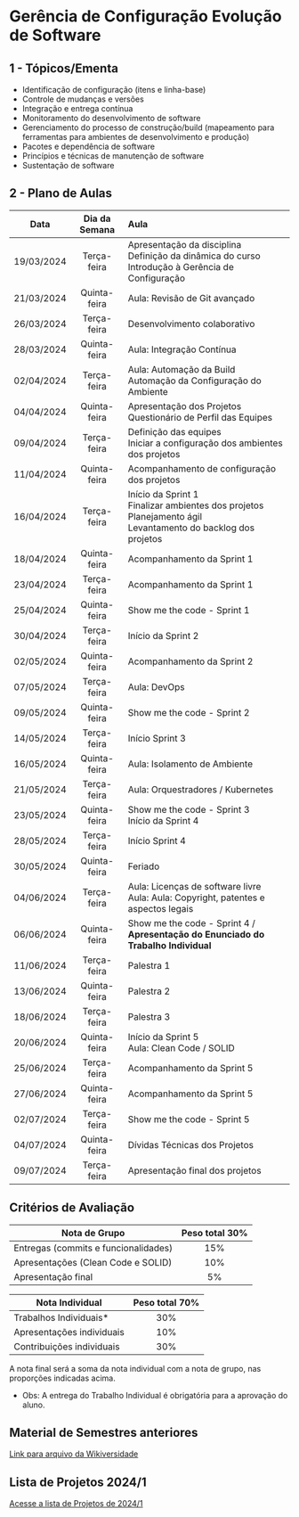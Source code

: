 # Gerência de Configuração Evolução de Software

## 1 - Tópicos/Ementa
- Identificação de configuração (itens e linha-base)
- Controle de mudanças e versões
- Integração e entrega contínua
- Monitoramento do desenvolvimento de software
- Gerenciamento do processo de construção/build (mapeamento para ferramentas para ambientes de desenvolvimento e produção)
- Pacotes e dependência de software
- Princípios e técnicas de manutenção de software
- Sustentação de software

## 2 - Plano de Aulas
| Data | Dia da Semana | Aula |
| :--------: | :--------: |:------|
| 19/03/2024 | Terça-feira  | Apresentação da disciplina <br> Definição da dinâmica do curso <br> Introdução à Gerência de Configuração |
| 21/03/2024 | Quinta-feira | Aula: Revisão de Git avançado |
| 26/03/2024 | Terça-feira  | Desenvolvimento colaborativo  |
| 28/03/2024 | Quinta-feira | Aula: Integração Contínua |
| 02/04/2024 | Terça-feira  | Aula: Automação da Build <br> Automação da Configuração do Ambiente |
| 04/04/2024 | Quinta-feira | Apresentação dos Projetos <br> Questionário de Perfil das Equipes |
| 09/04/2024 | Terça-feira  | Definição das equipes <br> Iniciar a configuração dos ambientes dos projetos |
| 11/04/2024 | Quinta-feira | Acompanhamento de configuração dos projetos |
| 16/04/2024 | Terça-feira  | Início da Sprint 1 <br> Finalizar ambientes dos projetos <br> Planejamento ágil <br> Levantamento do backlog dos projetos |
| 18/04/2024 | Quinta-feira | Acompanhamento da Sprint 1 |
| 23/04/2024 | Terça-feira  | Acompanhamento da Sprint 1 |
| 25/04/2024 | Quinta-feira | Show me the code - Sprint 1 |
| 30/04/2024 | Terça-feira  | Início da Sprint 2 <br> |
| 02/05/2024 | Quinta-feira | Acompanhamento da Sprint 2 |
| 07/05/2024 | Terça-feira  | Aula: DevOps |
| 09/05/2024 | Quinta-feira | Show me the code - Sprint 2 |
| 14/05/2024 | Terça-feira  | Início Sprint 3 |
| 16/05/2024 | Quinta-feira | Aula: Isolamento de Ambiente |
| 21/05/2024 | Terça-feira  | Aula: Orquestradores / Kubernetes  |
| 23/05/2024 | Quinta-feira | Show me the code - Sprint 3 <br> Início da Sprint 4 |
| 28/05/2024 | Terça-feira  | Início Sprint 4 |
| 30/05/2024 | Quinta-feira | Feriado |
| 04/06/2024 | Terça-feira  | Aula: Licenças de software livre <br> Aula: Aula: Copyright, patentes e aspectos legais |
| 06/06/2024 | Quinta-feira | Show me the code - Sprint 4 / **Apresentação do Enunciado do Trabalho Individual** |
| 11/06/2024 | Terça-feira  | Palestra 1 |
| 13/06/2024 | Quinta-feira | Palestra 2 |
| 18/06/2024 | Terça-feira  | Palestra 3 |
| 20/06/2024 | Quinta-feira | Início da Sprint 5 <br> Aula: Clean Code / SOLID |
| 25/06/2024 | Terça-feira  | Acompanhamento da Sprint 5 |
| 27/06/2024 | Quinta-feira | Acompanhamento da Sprint 5 |
| 02/07/2024 | Terça-feira  | Show me the code - Sprint 5 <br> |
| 04/07/2024 | Quinta-feira | Dívidas Técnicas dos Projetos |
| 09/07/2024 | Terça-feira  | Apresentação final dos projetos |

<!-- | Data | Dia da Semana | Aula |
| :--------: | :--------: |:------|
| 29/08/2023 | Terça-feira  | Apresentação da disciplina <br> Definição da dinâmica do curso <br> Introdução à Gerência de Configuração |
| 31/08/2023 | Quinta-feira | Aula: Revisão de Git avançado |
| 05/09/2023 | Terça-feira  | Desenvolvimento colaborativo | 
| 07/09/2023 | Quinta-feira | Feriado |
| 12/09/2023 | Terça-feira  | Apresentação dos Projetos <br> Questionário de Perfil das Equipes |
| 14/09/2023 | Quinta-feira | Definição das equipes <br> Iniciar a configuração dos ambientes dos projetos |
| 19/09/2023 | Terça-feira  | Início da Sprint 1 <br> Finalizar ambientes dos projetos <br> Planejamento ágil <br> Levantamento do backlog dos projetos |
| 21/09/2023 | Quinta-feira | Aula: Integração Contínua
| 26/09/2023 | Terça-feira  | Semana Universitária |
| 28/09/2023 | Quinta-feira | Semana Universitária |
| 03/10/2023 | Terça-feira  | Acompanhamento da Sprint 1 |
| 05/10/2023 | Quinta-feira | Show me the code - Sprint 1 |
| 10/10/2023 | Terça-feira  | Início da Sprint 2 <br> Aula: Automação da Build <br> Automação da Configuração do Ambiente|
| 12/10/2023 | Quinta-feira | Feriado |
| 17/10/2023 | Terça-feira  | Aula: DevOps |
| 19/10/2023 | Quinta-feira | Show me the code - Sprint 2 |
| 24/10/2023 | Terça-feira  | Início Sprint 3 |
| 26/10/2023 | Quinta-feira | Aula: Isolamento de Ambiente |
| 31/10/2023 | Terça-feira  | Aula: Orquestradores / Kubernetes  |
| 02/11/2023 | Quinta-feira | Feriado |
| 07/11/2023 | Terça-feira  | Show me the code - Sprint 3 <br> Início da Sprint 4 |
| 09/11/2023 | Quinta-feira | Aula: Licenças de software livre |
| 14/11/2023 | Terça-feira  | Aula: Aula: Copyright, patentes e aspectos legais |
| 16/11/2023 | Quinta-feira | Show me the code - Sprint 4 |
| 21/11/2023 | Terça-feira  | Início da Sprint 5 <br> Aula: Clean Code / SOLID |
| 23/11/2023 | Quinta-feira | Acompanhamento da Sprint 5 |
| 28/11/2023 | Terça-feira  | Acompanhamento da Sprint 5 |
| 30/11/2023 | Quinta-feira | Show me the code - Sprint 5 <br> **Apresentação do Enunciado do Trabalho Individual** |
| 05/12/2023 | Terça-feira  | Palestra 1 |
| 07/12/2023 | Quinta-feira | Palestra 2  |
| 12/12/2023 | Terça-feira  | Acompanhamento do Trabalho Individual |
| 14/12/2023 | Quinta-feira | Acompanhamento do Trabalho Individual |
| 19/12/2023 | Terça-feira  | Apresentação final dos projetos | -->



<!--| Data | Dia da Semana | Aula |
| :--------: | :--------: |:------|
| 28/03/2023 | Terça-feira  | Apresentação da disciplina <br> Definição da dinâmica do curso <br> Introdução à Gerência de Configuração |
| 30/03/2023 | Quinta-feira | Aula: Revisão de Git avançado |
| 04/04/2023 | Terça-feira  | Desenvolvimento colaborativo | 
| 06/04/2023 | Quinta-feira | Apresentação dos Projetos <br> Questionário de Perfil das Equipes |
| 11/04/2023 | Terça-feira  | Definição das equipes <br> Iniciar a configuração dos ambientes dos projetos |
| 13/04/2023 | Quinta-feira | Finalizar ambientes dos projetos <br> Planejamento ágil <br> Levantamento do backlog dos projetos |
| 18/04/2023 | Terça-feira  | Início da Sprint 1 |
| 20/04/2023 | Quinta-feira | Aula: Controle de versão e desenvolvimento colaborativo |  
| 25/04/2023 | Terça-feira  | Aula: Integração Contínua |
| 27/04/2023 | Quinta-feira | Show me the code - Sprint 1 |
| 02/05/2023 | Terça-feira  | Início da Sprint 2 <br> Aula: Automação da Build <br> Automação da Configuração do Ambiente|
| 04/05/2023 | Quinta-feira | Acompanhamento da Sprint 2 |
| 07/05/2023 | Terça-feira  | Aula: DevOps |
| 09/05/2023 | Quinta-feira | Show me the code - Sprint 2 |
| 11/05/2023 | Terça-feira  | Início Sprint 3 |
| 16/05/2023 | Quinta-feira | Aula: Isolamento de Ambiente |
| 18/05/2023 | Terça-feira  | Aula: Orquestradores / Kubernetes  |
| 23/05/2023 | Quinta-feira | Show me the code - Sprint 3 <br> **Apresentação do Enunciado do Trabalho Individual** |
| 25/05/2023 | Terça-feira  | Aula: Licenças de software livre |
| 30/05/2023 | Quinta-feira | Aula: Aula: Copyright, patentes e aspectos legais |
| 01/06/2023 | Terça-feira  | Acompanhamento Trabalho Individual |
| 06/06/2023 | Quinta-feira | **Entrega do Trabalho Individual (07/06/2023)** |
| 08/06/2023 | Terça-feira  | Início da Sprint 4 <br> Aula: Clean Code |
| 13/06/2023 | Quinta-feira | Aula: SOLID |
| 15/06/2023 | Terça-feira  | Acompanhamento da Sprint 4 |
| 18/06/2023 | Quinta-feira | Show me the code - Sprint 4 |
| 20/06/2023 | Terça-feira  | Início da Sprint 5 <br> |
| 22/06/2023 | Quinta-feira | Palestra 1 |
| 27/06/2023 | Terça-feira  | Palestra 2 |
| 29/06/2023 | Quinta-feira | Show me the code - Sprint 5 |
| 04/07/2023 | Terça-feira  | Início da Sprint 6 <br> |
| 06/07/2023 | Quinta-feira | Acompanhamento da Sprint 6 |
| 11/07/2023 | Terça-feira  | Acompanhamento da Sprint 6 |
| 13/07/2023 | Quinta-feira | Show me the code - Sprint 6 |
| 18/07/2023 | Terça-feira  | Solução de Dívidas Técnicas |
| 20/07/2023 | Quinta-feira | Apresentação final dos projetos |  -->


<!-- 2022-2 -->
<!-- | Data | Dia da Semana | Aula |
| :--------: | :--------: |:------|
| 25/10/2022 | Terça-feira  | Apresentação da disciplina <br> Definição da dinâmica do curso <br> Introdução à Gerência de Configuração |
| 27/10/2022 | Quinta-feira | Aula: Revisão de Git avançado |
| 1/11/2022 | Terça-feira  | Desenvolvimento colaborativo | 
| 3/11/2022 | Quinta-feira | Apresentação dos Projetos <br> Questionário de Perfil das Equipes |
| 8/11/2022 | Terça-feira  | Definição das equipes <br> Iniciar a configuração dos ambientes dos projetos |
| 10/11/2022 | Quinta-feira | Finalizar ambientes dos projetos <br> Planejamento ágil <br> Levantamento do backlog dos projetos |
| 15/11/2022 | Terça-feira  | Início da Sprint 1 |
| 17/11/2022 | Quinta-feira | Aula: Controle de versão e desenvolvimento colaborativo |  
| 22/11/2022 | Terça-feira  | Aula: Integração Contínua |
| 24/11/2022 | Quinta-feira | Show me the code - Sprint 1 |
| 29/11/2022 | Terça-feira  | Início da Sprint 2 <br> Aula: Automação da Build <br> Automação da Configuração do Ambiente|
| 1/12/2022 | Quinta-feira | Acompanhamento da Sprint 2 |
| 6/12/2022 | Terça-feira  | Aula: DevOps |
| 8/12/2022 | Quinta-feira | Show me the code - Sprint 2 |
| 13/12/2022 | Terça-feira  | Início Sprint 3 |
| 15/12/2022 | Quinta-feira | Aula: Isolamento de Ambiente |
| 20/12/2022 | Terça-feira  | Aula: Orquestradores / Kubernetes  |
| 22/12/2022 | Quinta-feira | Show me the code - Sprint 3 <br> **Apresentação do Enunciado do Trabalho Individual** |
| 27/12/2022 | Terça-feira  | Aula: Licenças de software livre |
| 29/12/2022 | Quinta-feira | Aula: Aula: Copyright, patentes e aspectos legais |
| 3/1/2023 | Terça-feira  | Acompanhamento Trabalho Individual |
| 5/1/2023 | Quinta-feira | **Entrega do Trabalho Individual (21/08/2022)** |
| 10/1/2023 | Terça-feira  | Início da Sprint 4 <br> Aula: Clean Code |
| 12/1/2023 | Quinta-feira | Aula: SOLID |
| 17/1/2023 | Terça-feira  | Acompanhamento da Sprint 4 |
| 19/1/2023 | Quinta-feira | Show me the code - Sprint 4 |
| 24/1/2023 | Terça-feira  | Início da Sprint 5 <br> |
| 26/1/2023 | Quinta-feira | Palestra 1 |
| 31/1/2023 | Terça-feira  | Palestra 2 |
| 2/2/2023 | Quinta-feira | Show me the code - Sprint 5 |
| 7/2/2023 | Terça-feira  | Solução de Dívidas Técnicas |
| 9/2/2023 | Quinta-feira | Apresentação final dos projetos | -->


<!-- 2022-1 -->
<!-- | Data | Dia da Semana | Aula |
| :--------: | :--------: |:------|
| 07/06/2022 | Terça-feira  | Apresentação da disciplina <br> Definição da dinâmica do curso <br> Introdução à Gerência de Configuração |
| 09/06/2022 | Quinta-feira | Aula: Revisão de Git avançado |
| 14/06/2022 | Terça-feira  | Apresentação dos Projetos <br> Questionário de Perfil das Equipes | 
| 16/06/2022 | Quinta-feira | Feriado |  
| 21/06/2022 | Terça-feira  | Definição das equipes <br> Iniciar a configuração dos ambientes dos projetos |
| 23/06/2022 | Quinta-feira | Finalizar ambientes dos projetos <br> Planejamento ágil <br> Levantamento do backlog dos projetos |
| 28/06/2022 | Terça-feira  | Início da Sprint 1 |
| 30/06/2022 | Quinta-feira | Aula: Controle de versão e desenvolvimento colaborativo |  
| 05/07/2022 | Terça-feira  | Aula: Integração Contínua |
| 07/07/2022 | Quinta-feira | Show me the code - Sprint 1 |
| 12/07/2022 | Terça-feira  | Início da Sprint 2 <br> Aula: Automação da Build <br> Automação da Configuração do Ambiente|
| 14/07/2022 | Quinta-feira | Acompanhamento da Sprint 2 |
| 19/07/2022 | Terça-feira  | Aula: DevOps |
| 21/07/2022 | Quinta-feira | Show me the code - Sprint 2 |
| 26/07/2022 | Terça-feira  | Início Sprint 3 |
| 28/07/2022 | Quinta-feira | Aula: Isolamento de Ambiente |
| 02/08/2022 | Terça-feira  | Aula: Orquestradores / Kubernetes  |
| 04/08/2022 | Quinta-feira | Show me the code - Sprint 3 <br> **Apresentação do Enunciado do Trabalho Individual** |
| 09/08/2022 | Terça-feira  | Aula: Licenças de software livre |
| 11/08/2022 | Quinta-feira | Aula: Aula: Copyright, patentes e aspectos legais |
| 16/08/2022 | Terça-feira  | Acompanhamento Trabalho Individual |
| 18/08/2022 | Quinta-feira | **Entrega do Trabalho Individual (21/08/2022)** |
| 23/08/2022 | Terça-feira  | Início da Sprint 4 <br> Aula: Clean Code |
| 25/08/2022 | Quinta-feira | Aula: SOLID |
| 30/08/2022 | Terça-feira  | Acompanhamento da Sprint 4 |
| 01/09/2022 | Quinta-feira | Show me the code - Sprint 4 |
| 06/09/2022 | Terça-feira  | Início da Sprint 5 <br> |
| 08/09/2022 | Quinta-feira | Palestra 1 |
| 13/09/2022 | Terça-feira  | Palestra 2 |
| 15/09/2022 | Quinta-feira | Show me the code - Sprint 5 |
| 20/09/2022 | Terça-feira  | Solução de Dívidas Técnicas |
| 22/09/2022 | Quinta-feira | Apresentação final dos projetos | -->

<!-- 2021-2 -->
<!-- | Data | Dia da Semana | Aula |
| :--------: | :--------: |:------|
| 18/01/2022 | Terça-feira  | Apresentação da disciplina <br> Definição da dinâmica do curso <br> Aula: Revisão de Git avançado|
| 20/01/2022 | Quinta-feira | Introdução à Gerência de Configuração <br> Apresentação dos Projetos <br> Questionário de Perfil das Equipes |
| 25/01/2022 | Terça-feira  | Definição das equipes <br> Iniciar a configuração dos ambientes dos projetos |
| 27/01/2022 | Quinta-feira | Finalizar ambientes dos projetos <br> Planejamento ágil <br> Levantamento do backlog dos projetos |
| 01/02/2022 | Terça-feira  | Início Sprint 1 |
| 03/02/2022 | Quinta-feira | Aula: Controle de versão e desenvolvimento colaborativo |
| 08/02/2022 | Terça-feira  | Aula: Integração Contínua |
| 10/02/2022 | Quinta-feira | Show me the code - Sprint 1 |
| 15/02/2022 | Terça-feira  | Início Sprint 2 <br> Aula: Automação da Build <br> Automação da Configuração do Ambiente|
| 17/02/2022 | Quinta-feira | Acompanhamento da Sprint 2 |
| 22/02/2022 | Terça-feira  | Aula: DevOps |
| 24/02/2022 | Quinta-feira | Show me the code - Sprint 2 |
| 01/03/2022 | Terça-feira  | Início Sprint 3 <br> *Feriado* |
| 03/03/2022 | Quinta-feira | Aula: Isolamento de Ambiente |
| 08/03/2022 | Terça-feira  | Aula: Orquestradores / Kubernetes  |
| 10/03/2022 | Quinta-feira | Show me the code - Sprint 3 <br> **Apresentação do Enunciado do Trabalho Individual** |
| 15/03/2022 | Terça-feira  | Aula: Licenças de software livre |
| 17/03/2022 | Quinta-feira | Aula: Aula: Copyright, patentes e aspectos legais |
| 22/03/2022 | Terça-feira  | Acompanhamento Trabalho Individual |
| 24/03/2022 | Quinta-feira | **Entrega do Trabalho Individual (27/03/2022)** |
| 29/03/2022 | Terça-feira  | Início Sprint 4 <br> Aula: Clean Code |
| 31/03/2022 | Quinta-feira | Aula: SOLID |
| 05/04/2022 | Terça-feira  | Acompanhamento da Sprint 4 |
| 07/04/2022 | Quinta-feira | Show me the code - Sprint 4 |
| 12/04/2022 | Terça-feira  | Início Sprint 5 <br> |
| 14/04/2022 | Quinta-feira | Palestra 1 |
| 19/04/2022 | Terça-feira  | Palestra 2 |
| 21/04/2022 | Quinta-feira | *Feriado*
| 26/04/2022 | Terça-feira  | Show me the code - Sprint 5 |
| 28/04/2022 | Quinta-feira | Sprint de Dívidas Técnicas |
| 03/05/2022 | Terça-feira  | Sprint de Dívidas Técnicas |
| 05/05/2022 | Quinta-feira | Apresentação final dos projetos | -->

<!-- **2021** -->

<!-- | 20/07/2021 | Apresentação da disciplina <br> Definição da dinâmica do curso  |
| 22/07/2021 | Introdução à Gerência de Configuração <br> Apresentação dos Projetos <br> Questionário de Perfil das Equipes |
| 27/07/2021 | Definição das equipes <br> Iniciar a configuração dos ambientes dos rojetos |
| 29/07/2021 | Finalizar ambientes dos projetos <br> Planejamento ágil <br> Levantamento do backlog dos projetos |
| 03/08/2021 | Início Sprint 1 |
| 05/08/2021 | Aula: Controle de versão e desenvolvimento colaborativo |
| 10/08/2021 | Aula: Integração Contínua |
| 12/08/2021 | Show me the code - Sprint 1 |
| 17/08/2021 | Início Sprint 2 <br> Aula: Automação da Build <br> Automação da Configuração do Ambiente|
| 19/08/2021 | Acompanhamento da Sprint 2 |
| 24/08/2021 | Aula: DevOps |
| 26/08/2021 | Show me the code - Sprint 2 |
| 31/08/2021 | Início Sprint 3 <br> Aula: Isolamento de Ambiente |
| 02/09/2021 | Aula: Orquestradores / Kubernetes  |
| 07/09/2021 | *Feriado* |
| 09/09/2021 | Show me the code - Sprint 3 |
| 14/09/2021 | Início Sprint 4 <br> Aula: Clean Code |
| 16/09/2021 | Aula: SOLID |
| 21/09/2021 | Acompanhamento da Sprint 4 |
| 23/09/2021 | Show me the code - Sprint 4 |
| 28/09/2021 | Início Sprint 5 <br> Aula: Licenças de software livre |
| 30/09/2021 | Aula: Aula: Copyright, patentes e aspectos legais |
| 05/10/2021 | Acompanhamento da Sprint 5 |
| 07/10/2021 | Show me the code - Sprint 5 |
| 12/10/2021 | Início Sprint 6 <br> *Feriado* |
| 14/10/2021 | Palestra 1 |
| 19/10/2021 | Palestra 2 |
| 21/10/2021 | Show me the code - Sprint 6 |
| 26/10/2021 | Sprint de Dívidas Técnicas |
| 28/10/2021 | Sprint de Dívidas Técnicas |
| 02/11/2021 | *Feriado* |
| 04/11/2021 | Apresentação final dos projetos | -->

## Critérios de Avaliação

|  Nota de Grupo  | Peso total 30%|
|  ---  | :---: |
|  Entregas (commits e funcionalidades) | 15% |
|  Apresentações (Clean Code e SOLID)   | 10% |
|  Apresentação final | 5% |  


|  Nota Individual    | Peso total 70% |
|  ---  | :---: |
|  Trabalhos Individuais*  | 30% |
|  Apresentações individuais | 10% |
|  Contribuições individuais | 30% |

A nota final será a soma da nota individual com a nota de grupo, nas proporções indicadas acima.
* Obs: A entrega do Trabalho Individual é obrigatória para a aprovação do aluno.

## Material de Semestres anteriores

[Link para arquivo da Wikiversidade](https://pt.wikiversity.org/wiki/Gerência_de_Configuração_e_Evolução_de_Software#Critérios_de_Avaliação)

## Lista de Projetos 2024/1

[Acesse a lista de Projetos de 2024/1](https://github.com/FGA-GCES/A-disciplina/blob/master/Projetos_2024_1.md)

<!-- [Acesse a lista de Projetos de 2021/2](https://github.com/FGA-GCES/A-disciplina/blob/master/Projetos_2021_2.md)-->

<!-- [Acesse a lista de Projetos de 2022/2](https://github.com/FGA-GCES/A-disciplina/blob/master/Projetos_2022_2_Turma_T01.md) -->
